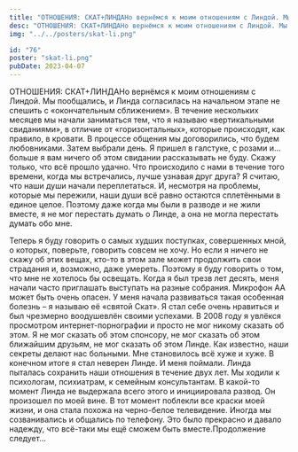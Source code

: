 ```yaml
---
title: "ОТНОШЕНИЯ: СКАТ+ЛИНДАНо вернёмся к моим отношениям с Линдой. Мы пообщались, и Линда согласилась на начальном этапе не спешить с «окончательным сближением». В течение нескольких месяцев мы начали заниматься тем, что я называю «вертикальными свиданиями», в отличие от «горизонтальных», которые происходят, как правило, в кровати. В процессе общения мы договорились, что будем любовниками. Затем выбрали день. Я пришел в галстуке, с розами и… больше я вам ничего об этом свидании рассказывать не буду. Скажу только, что всё прошло удачно. Что происходило с нами в течение того времени, когда мы встречались, лучше узнавая друг друга? Я считаю, что наши души начали переплетаться. И, несмотря на проблемы, которые мы пережили, наши души всё равно остаются сплетёнными в единое целое. Поэтому даже когда мы были в разводе и не жили вместе, я не мог перестать думать о Линде, а она не могла перестать думать обо мне."
desc: "ОТНОШЕНИЯ: СКАТ+ЛИНДАНо вернёмся к моим отношениям с Линдой. Мы пообщались, и Линда согласилась на начальном этапе не спешить с «окончательным сближением». В течение нескольких месяцев мы начали заниматься тем, что я называю «вертикальными свиданиями», в отличие от «горизонтальных», которые происходят, как правило, в кровати. В процессе общения мы договорились, что будем любовниками. Затем выбрали день. Я пришел в галстуке, с розами и… больше я вам ничего об этом свидании рассказывать не буду. Скажу только, что всё прошло удачно. Что происходило с нами в течение того времени, когда мы встречались, лучше узнавая друг друга? Я считаю, что наши души начали переплетаться. И, несмотря на проблемы, которые мы пережили, наши души всё равно остаются сплетёнными в единое целое. Поэтому даже когда мы были в разводе и не жили вместе, я не мог перестать думать о Линде, а она не могла перестать думать обо мне. • Скат Ли - Сегодня • Да сбудется воля Твоя"
img: "../../posters/skat-li.png"

id: "76"
poster: "skat-li.png"
pubDate: 2023-04-07
---
```




ОТНОШЕНИЯ: СКАТ+ЛИНДАНо вернёмся к моим отношениям с Линдой. Мы пообщались, и Линда согласилась на начальном этапе не спешить с «окончательным сближением». В течение нескольких месяцев мы начали заниматься тем, что я называю «вертикальными свиданиями», в отличие от «горизонтальных», которые происходят, как правило, в кровати. В процессе общения мы договорились, что будем любовниками. Затем выбрали день. Я пришел в галстуке, с розами и… больше я вам ничего об этом свидании рассказывать не буду. Скажу только, что всё прошло удачно. Что происходило с нами в течение того времени, когда мы встречались, лучше узнавая друг друга? Я считаю, что наши души начали переплетаться. И, несмотря на проблемы, которые мы пережили, наши души всё равно остаются сплетёнными в единое целое. Поэтому даже когда мы были в разводе и не жили вместе, я не мог перестать думать о Линде, а она не могла перестать думать обо мне.

Теперь я буду говорить о самых худших поступках, совершенных мной, о которых, поверьте, говорить совсем не хочу. Но если я ничего не скажу об этих вещах, кто-то в этом зале может продолжить свои страдания и, возможно, даже умереть. Поэтому я буду говорить о том, что мне не хотелось бы освещать. Когда я был трезв лет десять, меня начали часто приглашать выступать на разные собрания. Микрофон АА может быть очень опасен. У меня начала развиваться такая особенная болезнь – я называю её «святой Скат». Я стал себе очень нравиться и был чрезмерно воодушевлён своими успехами. В 2008 году я увлёкся просмотром интернет-порнографии и просто не мог никому сказать об этом. Я не мог сказать об этом спонсору, не мог сказать об этом ближайшим друзьям, не мог сказать об этом Линде. Как известно, наши секреты делают нас больными. Мне становилось всё хуже и хуже. В конечном итоге я стал неверен Линде. И меня поймали. Линда пыталась сохранить наши отношения в течение двух лет. Мы ходили к психологам, психиатрам, к семейным консультантам. В какой-то момент Линда не выдержала всего этого и инициировала развод. Он произошел по моей вине. В тот момент поблекли все краски моей жизни, и она стала похожа на черно-белое телевидение. Иногда мы созванивались и общались по телефону. Это было прекрасно и давало надежду, что всё-таки мы ещё сможем быть вместе.Продолжение следует…




